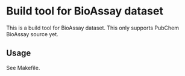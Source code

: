 Build tool for BioAssay dataset
===============================

This is a build tool for BioAssay dataset.
This only supports PubChem BioAssay source yet. 

Usage
-----

See Makefile.
